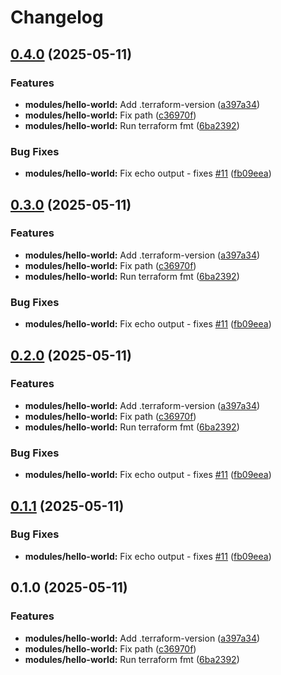 # Changelog

## [0.4.0](https://github.com/hjorthnet/terraform-modules/compare/hello-world-v0.3.0...hello-world-v0.4.0) (2025-05-11)


### Features

* **modules/hello-world:** Add .terraform-version ([a397a34](https://github.com/hjorthnet/terraform-modules/commit/a397a3470eab5210d0e46a015e5bc30c16e9fdd4))
* **modules/hello-world:** Fix path ([c36970f](https://github.com/hjorthnet/terraform-modules/commit/c36970f7a41505ea005cc9114dbc98faea7285aa))
* **modules/hello-world:** Run terraform fmt ([6ba2392](https://github.com/hjorthnet/terraform-modules/commit/6ba2392b4917a63459973e3c6b6b77b23d8ea387))


### Bug Fixes

* **modules/hello-world:** Fix echo output - fixes [#11](https://github.com/hjorthnet/terraform-modules/issues/11) ([fb09eea](https://github.com/hjorthnet/terraform-modules/commit/fb09eea51a40ff0233e564a6f23bff9033f88d58))

## [0.3.0](https://github.com/hjorthnet/terraform-modules/compare/hello-world-v0.2.0...hello-world-v0.3.0) (2025-05-11)


### Features

* **modules/hello-world:** Add .terraform-version ([a397a34](https://github.com/hjorthnet/terraform-modules/commit/a397a3470eab5210d0e46a015e5bc30c16e9fdd4))
* **modules/hello-world:** Fix path ([c36970f](https://github.com/hjorthnet/terraform-modules/commit/c36970f7a41505ea005cc9114dbc98faea7285aa))
* **modules/hello-world:** Run terraform fmt ([6ba2392](https://github.com/hjorthnet/terraform-modules/commit/6ba2392b4917a63459973e3c6b6b77b23d8ea387))


### Bug Fixes

* **modules/hello-world:** Fix echo output - fixes [#11](https://github.com/hjorthnet/terraform-modules/issues/11) ([fb09eea](https://github.com/hjorthnet/terraform-modules/commit/fb09eea51a40ff0233e564a6f23bff9033f88d58))

## [0.2.0](https://github.com/hjorthnet/terraform-modules/compare/hello-world-v0.1.1...hello-world-v0.2.0) (2025-05-11)


### Features

* **modules/hello-world:** Add .terraform-version ([a397a34](https://github.com/hjorthnet/terraform-modules/commit/a397a3470eab5210d0e46a015e5bc30c16e9fdd4))
* **modules/hello-world:** Fix path ([c36970f](https://github.com/hjorthnet/terraform-modules/commit/c36970f7a41505ea005cc9114dbc98faea7285aa))
* **modules/hello-world:** Run terraform fmt ([6ba2392](https://github.com/hjorthnet/terraform-modules/commit/6ba2392b4917a63459973e3c6b6b77b23d8ea387))


### Bug Fixes

* **modules/hello-world:** Fix echo output - fixes [#11](https://github.com/hjorthnet/terraform-modules/issues/11) ([fb09eea](https://github.com/hjorthnet/terraform-modules/commit/fb09eea51a40ff0233e564a6f23bff9033f88d58))

## [0.1.1](https://github.com/hjorthnet/terraform-modules/compare/hello-world-v0.1.0...hello-world-v0.1.1) (2025-05-11)


### Bug Fixes

* **modules/hello-world:** Fix echo output - fixes [#11](https://github.com/hjorthnet/terraform-modules/issues/11) ([fb09eea](https://github.com/hjorthnet/terraform-modules/commit/fb09eea51a40ff0233e564a6f23bff9033f88d58))

## 0.1.0 (2025-05-11)


### Features

* **modules/hello-world:** Add .terraform-version ([a397a34](https://github.com/hjorthnet/terraform-modules/commit/a397a3470eab5210d0e46a015e5bc30c16e9fdd4))
* **modules/hello-world:** Fix path ([c36970f](https://github.com/hjorthnet/terraform-modules/commit/c36970f7a41505ea005cc9114dbc98faea7285aa))
* **modules/hello-world:** Run terraform fmt ([6ba2392](https://github.com/hjorthnet/terraform-modules/commit/6ba2392b4917a63459973e3c6b6b77b23d8ea387))
